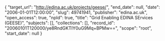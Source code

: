 {
  "target_url": "http://edina.ac.uk/projects/geese/", 
  "end_date": null, 
  "date": "2006-01-01T12:00:00", 
  "slug": 49741941, 
  "publisher": "edina.ac.uk", 
  "open_access": true, 
  "npld": true, 
  "title": "Grid Enabling EDINA SErvices (GEESE)", 
  "subjects": [], 
  "collections": [], 
  "record_id": "20060101T120000/ye8RndGKTIY0uG9Mq+BPMw==", 
  "scope": "root", 
  "start_date": null
}

